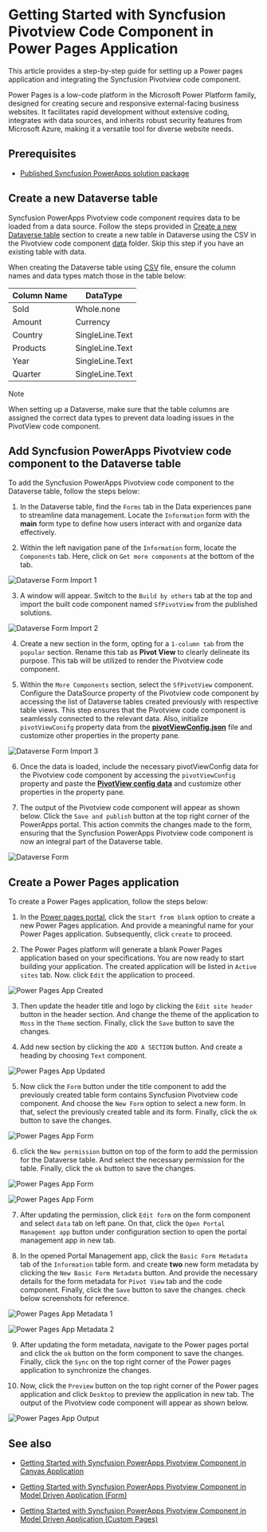 # Getting Started with Syncfusion Pivotview Code Component in Power Pages Application

This article provides a step-by-step guide for setting up a Power pages application and integrating the Syncfusion Pivotview code component.

Power Pages is a low-code platform in the Microsoft Power Platform family, designed for creating secure and responsive external-facing business websites. It facilitates rapid development without extensive coding, integrates with data sources, and inherits robust security features from Microsoft Azure, making it a versatile tool for diverse website needs.

## Prerequisites

- [Published Syncfusion PowerApps solution package](../../README.md#deploying-the-solution-package-in-the-powerapps-portal)

## Create a new Dataverse table

Syncfusion PowerApps Pivotview code component requires data to be loaded from a data source. Follow the steps provided in [Create a new Dataverse table](../common/faq.md#how-to-create-a-new-dataverse-table) section to create a new table in Dataverse using the CSV in the Pivotview code component [data](../../components/pivotview/data/pivotViewData.csv) folder. Skip this step if you have an existing table with data.

When creating the Dataverse table using [CSV](../../components/pivotview/data/pivotViewData.csv) file, ensure the column names and data types match those in the table below:

| Column Name | DataType   |
|-------------|------------|
| Sold        | Whole.none |
| Amount      | Currency |
| Country     | SingleLine.Text |
| Products    | SingleLine.Text |
| Year        | SingleLine.Text |
| Quarter     | SingleLine.Text |

> [!NOTE]
> When setting up a Dataverse, make sure that the table columns are assigned the correct data types to prevent data loading issues in the PivotView code component.

## Add Syncfusion PowerApps Pivotview code component to the Dataverse table

To add the Syncfusion PowerApps Pivotview code component to the Dataverse table, follow the steps below:

1. In the Dataverse table, find the `Forms` tab in the Data experiences pane to streamline data management. Locate the `Information` form with the **main** form type to define how users interact with and organize data effectively.

2. Within the left navigation pane of the `Information` form, locate the `Components` tab. Here, click on `Get more components` at the bottom of the tab.

![Dataverse Form Import 1](../images/common/MD-PP-Import1.png)

3. A window will appear. Switch to the `Build by others` tab at the top and import the built code component named `SfPivotView` from the published solutions.

![Dataverse Form Import 2](../images/pivotview/MD-PP-Import2.png)

4. Create a new section in the form, opting for a `1-column tab` from the `popular` section. Rename this tab as **Pivot View** to clearly delineate its purpose. This tab will be utilized to render the Pivotview code component.

5. Within the `More Components` section, select the `SfPivotView` component. Configure the DataSource property of the Pivotview code component by accessing the list of Dataverse tables created previously with respective table views. This step ensures that the Pivotview code component is seamlessly connected to the relevant data. Also, initialize `pivotViewConifg` property data from the [**pivotViewConfig.json**](../../components/pivotview/data/pivotViewConfig.json) file and customize other properties in the property pane.

![Dataverse Form Import 3](../images/pivotview/MD-PP-Import3.png)

6. Once the data is loaded, include the necessary pivotViewConfig data for the Pivotview code component by accessing the `pivotViewConfig` property and paste the [**PivotView config data**](../../components/pivotview/data/pivotViewConfig.json) and customize other properties in the property pane.

7. The output of the Pivotview code component will appear as shown below. Click the `Save and publish` button at the top right corner of the PowerApps portal. This action commits the changes made to the form, ensuring that the Syncfusion PowerApps Pivotview code component is now an integral part of the Dataverse table.

![Dataverse Form](../images/pivotview/MD-PP-DataverseForm.png)

## Create a Power Pages application

To create a Power Pages application, follow the steps below:

1. In the [Power pages portal](https://make.powerpages.microsoft.com/), click the `Start from blank` option to create a new Power Pages application. And provide a meaningful name for your Power Pages application. Subsequently, click `create` to proceed.

2. The Power Pages platform will generate a blank Power Pages application based on your specifications. You are now ready to start building your application. The created application will be listed in `Active sites` tab. Now. click `Edit` the application to proceed.

![Power Pages App Created](../images/common/PP-BlankApp.png)

3. Then update the header title and logo by clicking the `Edit site header` button in the header section. And change the theme of the application to `Moss` in the `Theme` section. Finally, click the `Save` button to save the changes.

4. Add new section by clicking the `ADD A SECTION` button. And create a heading by choosing `Text` component.

![Power Pages App Updated](../images/common/PP-Themed.png)

5. Now click the `Form` button under the title component to add the previously created table form contains Syncfusion Pivotview code component. And choose the `New Form` option to select a new form. In that, select the previously created table and its form. Finally, click the `ok` button to save the changes.

![Power Pages App Form](../images/pivotview/PP-Form1.png)

6. click the `New permission` button on top of the form to add the permission for the Dataverse table. And select the necessary permission for the table. Finally, click the `ok` button to save the changes.

![Power Pages App Form](../images/common/PP-TablePermission1.png)

![Power Pages App Form](../images/pivotview/PP-TablePermission2.png)

7. After updating the permission, click `Edit form` on the form component and select `data` tab on left pane. On that, click the `Open Portal Management app` button under configuration section to open the portal management app in new tab.

8. In the opened Portal Management app, click the `Basic Form Metadata` tab of the `Information` table form. and create **two** new form metadata by clicking the `New Basic Form Metadata` button. And provide the necessary details for the form metadata for `Pivot View` tab and the code component. Finally, click the `Save` button to save the changes. check below screenshots for reference.

![Power Pages App Metadata 1](../images/pivotview/PP-Metadata1.png)

![Power Pages App Metadata 2](../images/pivotview/PP-Metadata2.png)

9. After updating the form metadata, navigate to the Power pages portal and click the `ok` button on the form component to save the changes. Finally, click the `Sync` on the top right corner of the Power pages application to synchronize the changes.

10. Now, click the `Preview` button on the top right corner of the Power pages application and click `Desktop` to preview the application in new tab. The output of the Pivotview code component will appear as shown below.

![Power Pages App Output](../images/pivotview/PP-Output.png)

## See also

- [Getting Started with Syncfusion PowerApps Pivotview Component in Canvas Application](getting-started-with-canvas.md)

- [Getting Started with Syncfusion PowerApps Pivotview Component in Model Driven Application (Form)](getting-started-with-model-driven-form.md)

- [Getting Started with Syncfusion PowerApps Pivotview Component in Model Driven Application (Custom Pages)](getting-started-with-model-driven-custom-pages.md)
